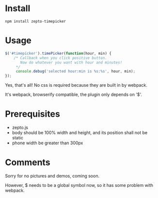 # Install

```npm install zepto-timepicker```

# Usage

```javascript
$('#timepicker').timePicker(function(hour, min) {
    /* Callback when you click positive button.
       Now do whatever you want with hour and minutes!
     */
     console.debug('selected hour:min is %s:%s', hour, min);
});
```

Yes, that's all!
No css is required because they are built in by webpack.

It's webpack, browserify compatible, the plugin only depends on '$'.

# Prerequisites

* zepto.js
* body should be 100% width and height, and its position shall not be static
* phone width be greater than 300px

# Comments

Sorry for no pictures and demos, coming soon.

However, $ needs to be a global symbol now, so it has some problem with webpack.